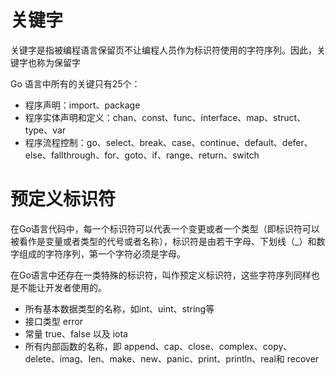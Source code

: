 
# 关键字
关键字是指被编程语言保留页不让编程人员作为标识符使用的字符序列。因此，关键字也称为保留字

Go 语言中所有的关键只有25个：

- 程序声明：import、package
- 程序实体声明和定义：chan、const、func、interface、map、struct、type、var
- 程序流程控制：go、select、break、case、continue、default、defer、else、fallthrough、for、goto、if、range、return、switch

# 预定义标识符
在Go语言代码中，每一个标识符可以代表一个变更或者一个类型（即标识符可以被看作是变量或者类型的代号或者名称），标识符是由若干字母、下划线（_）和数字组成的字符序列，第一个字符必须是字母。

在Go语言中还存在一类特殊的标识符，叫作预定义标识符，这些字符序列同样也是不能让开发者使用的。

- 所有基本数据类型的名称，如int、uint、string等
- 接口类型 error
- 常量 true、false 以及 iota
- 所有内部函数的名称，即 append、cap、close、complex、copy、delete、imag、len、make、new、panic、print、println、real和 recover
